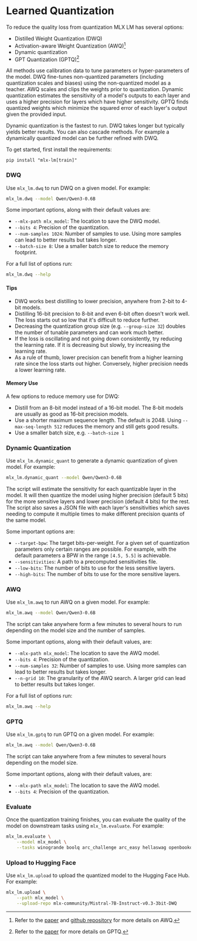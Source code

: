 # Learned Quantization 

To reduce the quality loss from quantization MLX LM has several options:

- Distilled Weight Quantization (DWQ)
- Activation-aware Weight Quantization (AWQ)[^1]
- Dynamic quantization
- GPT Quantization (GPTQ)[^2]

All methods use calibration data to tune parameters or hyper-parameters of the
model. DWQ fine-tunes non-quantized parameters (including quantization scales
and biases) using the non-quantized model as a teacher. AWQ scales and clips
the weights prior to quantization. Dynamic quantization estimates the
sensitivity of a model's outputs to each layer and uses a higher precision for
layers which have higher sensitivity. GPTQ finds quantized weights which
minimize the squared error of each layer's output given the provided input.

Dynamic quantization is the fastest to run. DWQ takes longer but typically
yields better results. You can also cascade methods. For example a dynamically
quantized model can be further refined with DWQ.

To get started, first install the requirements:

```
pip install "mlx-lm[train]"
```

### DWQ

Use `mlx_lm.dwq` to run DWQ on a given model. For example:

```bash
mlx_lm.dwq --model Qwen/Qwen3-0.6B
```

Some important options, along with their default values are:

- `--mlx-path mlx_model`: The location to save the DWQ model.
- `--bits 4`: Precision of the quantization.
- `--num-samples 1024`: Number of samples to use. Using more samples can lead to
  better results but takes longer.
- `--batch-size 8`: Use a smaller batch size to reduce the memory footprint.

For a full list of options run:

```bash
mlx_lm.dwq --help
```

#### Tips

- DWQ works best distilling to lower precision, anywhere from 2-bit to 4-bit
  models.
- Distilling 16-bit precision to 8-bit and even 6-bit often doesn't work well.
  The loss starts out so low that it's difficult to reduce further.
- Decreasing the quantization group size (e.g. `--group-size 32`) doubles the
  number of tunable parameters and can work much better.
- If the loss is oscillating and not going down consistently, try reducing the
  learning rate. If it is decreasing but slowly, try increasing the learning
  rate.
- As a rule of thumb, lower precision can benefit from a higher learning rate
  since the loss starts out higher. Conversely, higher precision needs a lower
  learning rate.


#### Memory Use

A few options to reduce memory use for DWQ:

- Distill from an 8-bit model instead of a 16-bit model. The 8-bit
  models are usually as good as 16-bit precision models.
- Use a shorter maximum sequence length. The default is 2048. Using
  `--max-seq-length 512` reduces the memory and still gets good results.
- Use a smaller batch size, e.g. `--batch-size 1`

### Dynamic Quantization

Use `mlx_lm.dynamic_quant` to generate a dynamic quantization of given model.
For example:

```bash
mlx_lm.dynamic_quant --model Qwen/Qwen3-0.6B
```

The script will estimate the sensitivity for each quantizable layer in the
model. It will then quantize the model using higher precision (default 5 bits)
for the more sensitive layers and lower precision (default 4 bits) for the
rest. The script also saves a JSON file with each layer's sensitivities which
saves needing to compute it multiple times to make different precision quants
of the same model.

Some important options are:

- `--target-bpw`: The target bits-per-weight. For a given set of quantization
  parameters only certain ranges are possible. For example, with the default
  parameters a BPW in the range `[4.5, 5.5]` is achievable.
- `--sensitivities`: A path to a precomputed sensitivities file.
- `--low-bits`: The number of bits to use for the less sensitive layers.
- `--high-bits`: The number of bits to use for the more sensitive layers.

### AWQ 

Use `mlx_lm.awq` to run AWQ on a given model. For example:

```bash
mlx_lm.awq --model Qwen/Qwen3-0.6B
```

The script can take anywhere form a few minutes to several hours to run
depending on the model size and the number of samples.

Some important options, along with their default values, are:

- `--mlx-path mlx_model`: The location to save the AWQ model.
- `--bits 4`: Precision of the quantization.
- `--num-samples 32`: Number of samples to use. Using more samples can lead to
  better results but takes longer.
- `--n-grid 10`: The granularity of the AWQ search. A larger grid can lead to
  better results but takes longer.

For a full list of options run:

```bash
mlx_lm.awq --help
```

### GPTQ

Use `mlx_lm.gptq` to run GPTQ on a given model. For example:

```bash
mlx_lm.awq --model Qwen/Qwen3-0.6B
```

The script can take anywhere from a few minutes to several hours depending on
the model size.

Some important options, along with their default values, are:

- `--mlx-path mlx_model`: The location to save the AWQ model.
- `--bits 4`: Precision of the quantization.


### Evaluate

Once the quantization training finishes, you can evaluate the quality of the
model on downstream tasks using `mlx_lm.evaluate`. For example:

```bash
mlx_lm.evaluate \
    --model mlx_model \
    --tasks winogrande boolq arc_challenge arc_easy hellaswag openbookqa piqa social_iqa                     
```

### Upload to Hugging Face

Use `mlx_lm.upload` to upload the quantized model to the Hugging Face Hub. For
example:

```bash
mlx_lm.upload \
    --path mlx_model \
    --upload-repo mlx-community/Mistral-7B-Instruct-v0.3-3bit-DWQ
```

[^1]: Refer to the [paper](https://arxiv.org/abs/2306.00978)
and [github repository](https://github.com/mit-han-lab/llm-awq) for more
details on AWQ.
[^2]: Refer to the [paper](https://arxiv.org/abs/2210.17323) for more details
on GPTQ.
